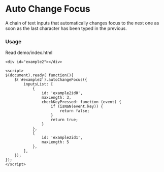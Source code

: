 # Auto Change Focus
A chain of text inputs that automatically changes focus to the next one as soon as the last character has been typed in the previous.

### Usage

Read demo/index.html

```
<div id="example2"></div>

<script>
$(document).ready( function(){
    $('#example2').autoChangeFocus({
        inputsList: [
            {
                id: 'example2id0',
                maxLength: 3,
                checkKeyPressed: function (event) {
                    if (isNaN(event.key)) {
                        return false;
                    }
                    return true;
                }
            },
            {
                id: 'example2id1',
                maxLength: 5
            },
        ],
    });
});
</script>

```


